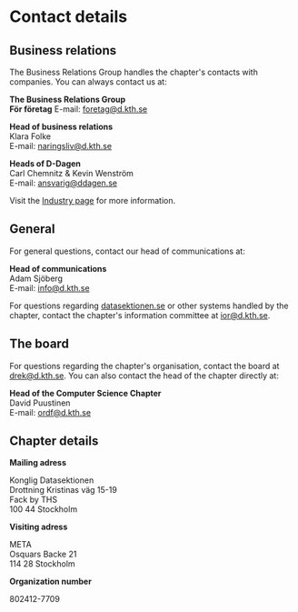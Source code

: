 # Contact details

## Business relations

The Business Relations Group handles the chapter's contacts with companies. You can always contact us at:

**The Business Relations Group**<br />
**För företag**
E-mail: [foretag@d.kth.se](mailto:foretag@d.kth.se)

**Head of business relations**<br />
Klara Folke<br />
E-mail: [naringsliv@d.kth.se](mailto:naringsliv@d.kth.se)<br />

**Heads of D-Dagen**<br />
Carl Chemnitz & Kevin Wenström<br />
E-mail: [ansvarig@ddagen.se](mailto:ansvarig@ddagen.se)<br />

Visit the [Industry page](en/industry) for more information.

## General

For general questions, contact our head of communications at:

**Head of communications**<br />
Adam Sjöberg<br />
E-mail: [info@d.kth.se](mailto:info@d.kth.se)<br />

For questions regarding [datasektionen.se](/) or other systems handled by the chapter, contact the chapter's information committee at [ior@d.kth.se](mailto:ior@d.kth.se).

## The board

For questions regarding the chapter's organisation, contact the board at [drek@d.kth.se](mailto:drek@d.kth.se). You can also contact the head of the chapter directly at:

**Head of the Computer Science Chapter**<br />
David Puustinen<br />
E-mail: [ordf@d.kth.se](mailto:ordf@d.kth.se)<br />

## Chapter details

**Mailing adress**

Konglig Datasektionen<br />
Drottning Kristinas väg 15-19<br />
Fack by THS<br />
100 44 Stockholm

**Visiting adress**

META<br />
Osquars Backe 21<br />
114 28 Stockholm

**Organization number**

802412-7709
